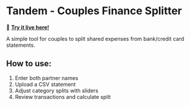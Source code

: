 # Tandem - Couples Finance Splitter

🚀 **[Try it live here!](https://meetdeng.github.io/tandem)**

A simple tool for couples to split shared expenses from bank/credit card statements.

## How to use:
1. Enter both partner names
2. Upload a CSV statement 
3. Adjust category splits with sliders
4. Review transactions and calculate split
